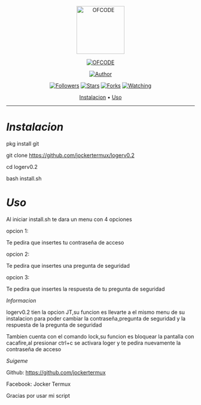 <p align="center">
<img src="https://images.app.goo.gl/todTJaEgUS1y1bqr5" alt="OFCODE" width="128" height="128"/>
</p>
<p align="center">
<a href="#"><img title="OFCODE" src="https://img.shields.io/badge/OFCODE-green?colorA=%23ff0000&colorB=%23017e40&style=for-the-badge"></a>
</p>
<p align="center">
<a href="https://github.com/jockertermux"><img title="Author" src="https://img.shields.io/badge/Author-Jocker Termux-red.svg?style=for-the-badge&logo=github"></a>
  <p align="center">
<a href="https://github.com/jockertermux/followers"><img title="Followers" src="https://img.shields.io/github/followers/jockertermux?color=blue&style=flat-square"></a>
<a href="https://github.com/jockertermux/megumikato2/stargazers/"><img title="Stars" src="https://img.shields.io/github/stars/jockertermux/ofcode?color=red&style=flat-square"></a>
<a href="https://github.com/jockertermux/megumikato2/network/members"><img title="Forks" src="https://img.shields.io/github/forks/jockertermux/ofcode?color=red&style=flat-square"></a>
<a href="https://github.com/jockertermux/megumikato2/watchers"><img title="Watching" src="https://img.shields.io/github/watchers/jockertermux/ofcode?label=Watchers&color=blue&style=flat-square"></a>
</p>
</p>
<p align="center">
  <a href="https://github.com/jockertermux/ofcode#instalacion">Instalacion</a> •
  <a href="https://github.com/jockertermux/ofcode#uso">Uso</a> 
</p>

---

# *Instalacion*

pkg install git

git clone https://github.com/jockertermux/logerv0.2

cd logerv0.2

bash install.sh

# *Uso*

Al iniciar install.sh te dara un menu con 4 opciones

opcion 1:

Te pedira que insertes tu contraseña de acceso

opcion 2:

Te pedira que insertes una pregunta de seguridad

opcion 3:

Te pedira que insertes la respuesta de tu pregunta de seguridad

*Informacion*

logerv0.2 tien la opcion JT,su funcion es llevarte a el mismo menu de su instalacion para poder cambiar la contraseña,pregunta de seguridad y la respuesta de la pregunta de seguridad

Tambien cuenta con el comando lock,su funcion es bloquear la pantalla con cacafire,al presionar ctrl+c se activara loger y te pedira nuevamente la contraseña de acceso

*Suigeme*

Github: https://github.com/jockertermux

Facebook: Jocker Termux

Gracias por usar mi script 
